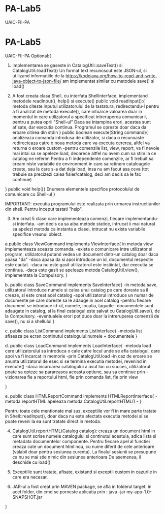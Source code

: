 # PA-Lab5
UAIC-FII-PA
# PA-Lab5
UAIC-FII-PA
Optional:{
  1. Implementarea se gaseste in CatalogUtil::saveText() si CatalogUtil::loadText()
  Un format text recunoscut este JSON-ul, si utilizand informatiile de la
  https://kodejava.org/how-to-read-and-write-java-object-to-json-file/
  am implementat similar cu metodele save() si load()
  
  2. A fost creata clasa Shell, cu interfata ShellInterface, implementand metodele readInput(), help() si execute()
  public void readInput():{
    metoda citeste inputul utilizatorului de la tastatura, redirectandu-l pentru a fi analizat de metoda execute(), care intoarce
    valoarea doar in momentul in care utilizatorul a specificat intreruperea comunicarii, pentru a putea oprii
    "Shell-ul"
    Daca se intampina erori, acestea sunt afisate, dar executia continua. Programul se opreste doar daca da eroare citirea din stdin
  }
  public boolean execute(String command){
    analizeaza comanda introdusa de utilizator, si daca o recunoaste redirecteaza catre o noua metoda care va executa cererea, altfel va
    returna o eroare custom
    -pentru comenzile list, view, report, va fi nevoie mai intai sa se apeleze load, deoarece altfel nu avem cum sa stim la ce catalog
    ne referim
    Pentru a fi independente comenzile, ar fi trebuit sa cream niste variabile de environment in care sa retinem cataloagele create, sau 
    la care s-a dat deja load, insa nu am facut asa ceva (tot trebuie sa precizezi calea fisier/catalog, deci am decis sa le fac continue)
    
  }
  public void help(){
    Enumera elementele specifice protocolului de comunicare cu Shell-ul
  }
  
  IMPORTANT: executia programului este  realizata prin urmarea instructiunilor din shell. Pentru inceput tastati "help".
  
  3. Am creat 5 clase care implementeaza comenzi, fiecare implementandu-si interfata.
  -am decis ca sa aiba metode statice, intrucat ii mai natural sa apelezi metoda ca instanta a clasei, intrucat nu exista variabile 
  specifice vreunui obiect.
  
  a.public class ViewCommand implements ViewInterface{
    in metoda view implementeaza aceasta comanda.
    -exista o comunicare intre utilizator si program, utilizatorul putand vedea un document dintr-un catalog doar daca apasa "da"
    -daca apasa da si apoi introduce un id, documentul respectiv este cautat.
    -daca  nu este gasit utilizatorul este instiintat, dar executia se continua.
    -daca este gasit se apeleaza metoda CatalogUtil.view(), implementata la Compulsory.
  }
  
  b. public class SaveCommand implements SaveInterface{
    -in metoda save, utilizatorul introduce numele si calea unui catalog pe care doreste sa il creeze, si este creat acel catalog
    -apoi utilizatorul introduce un numar de documente pe care doreste sa le adauge in acel catalog
    -pentru fiecare document se introduce id-ul, numele, locatia, tagurile
    -documentele sunt adaugate in catalog, si la final catalogul este salvat cu CatalogUtil.save(), de la Compulsory.
    -eventualele erori pot duce doar la intreruperea comenzii de save(), nu si a shellului
  }
  
  c. public class ListCommand implements ListInterface{
    -metoda list afiseaza pe ecran continutul catalogului:numele + documentele
  }
  
  d. public class LoadCommand implements LoadInterface{
    -metoda load cere utilizatorului sa introduca o cale catre locul unde se afla catalogul, care apoi va fi incarcat in memorie 
    -prin CatalogUtil.load
    -in caz de eroare se anunta utilizatorul de esec si se termina executia metodei, revenind in execute()
    -daca incarcarea catalogului a avut loc cu succes, utilizatorul poate sa opteze sa parareasca aceasta optiune, sau sa continue prin 
    -vizionarea fie a reportului html, fie prin comanda list, fie prin view
    
  }
  
  e. public class HTMLReportCommand implements HTMLReportInterface{
    -metoda reportHTML apeleaza metoda CatalogUtil.reportHTML()
    -
  }
  
  Pentru toate cele mentionate mai sus, exceptiile vor fi in mare parte tratate in Shell::readInput(), doar daca nu este afectata
  executia metodei si se poate reveni la ea sunt tratate direct in metoda.
  
  4. CatalogUtil.reportHTML(Catalog catalog): creaza un document html in care sunt scrise numele catalogului si continutul acestuia, adica
  lista si metadata documentelor componente. Pentru fiecare apel al functiei creaza cate un document html nou, cu nume diferit de cele
  anterioare (valabil doar pentru sesiunea curenta). La finalul sesiunii se presupune ca nu se mai stie nimic din sesiunea anterioara
  De asemenea, il deschide cu load()
  
  5. Exceptiile sunt tratate, afisate, existand si exceptii custom in cazurile in care era necesar. 
  
 6. JAR-ul a fost creat prin MAVEN package, se afla in folderul target.
  in acel folder, din cmd se porneste aplicatia prin : java -jar my-app-1.0-SNAPSHOT.jar
  
}


